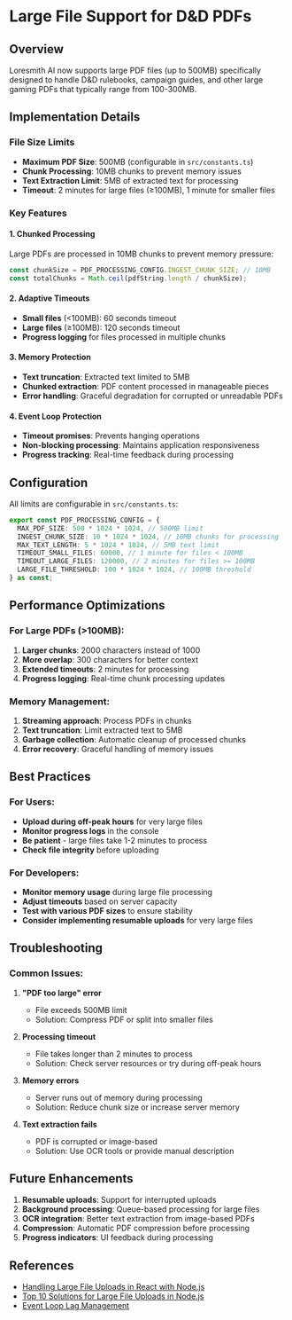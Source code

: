 # Large File Support for D&D PDFs

## Overview

Loresmith AI now supports large PDF files (up to 500MB) specifically designed to handle D&D rulebooks, campaign guides, and other large gaming PDFs that typically range from 100-300MB.

## Implementation Details

### File Size Limits

- **Maximum PDF Size**: 500MB (configurable in `src/constants.ts`)
- **Chunk Processing**: 10MB chunks to prevent memory issues
- **Text Extraction Limit**: 5MB of extracted text for processing
- **Timeout**: 2 minutes for large files (≥100MB), 1 minute for smaller files

### Key Features

#### 1. Chunked Processing

Large PDFs are processed in 10MB chunks to prevent memory pressure:

```typescript
const chunkSize = PDF_PROCESSING_CONFIG.INGEST_CHUNK_SIZE; // 10MB
const totalChunks = Math.ceil(pdfString.length / chunkSize);
```

#### 2. Adaptive Timeouts

- **Small files** (<100MB): 60 seconds timeout
- **Large files** (≥100MB): 120 seconds timeout
- **Progress logging** for files processed in multiple chunks

#### 3. Memory Protection

- **Text truncation**: Extracted text limited to 5MB
- **Chunked extraction**: PDF content processed in manageable pieces
- **Error handling**: Graceful degradation for corrupted or unreadable PDFs

#### 4. Event Loop Protection

- **Timeout promises**: Prevents hanging operations
- **Non-blocking processing**: Maintains application responsiveness
- **Progress tracking**: Real-time feedback during processing

## Configuration

All limits are configurable in `src/constants.ts`:

```typescript
export const PDF_PROCESSING_CONFIG = {
  MAX_PDF_SIZE: 500 * 1024 * 1024, // 500MB limit
  INGEST_CHUNK_SIZE: 10 * 1024 * 1024, // 10MB chunks for processing
  MAX_TEXT_LENGTH: 5 * 1024 * 1024, // 5MB text limit
  TIMEOUT_SMALL_FILES: 60000, // 1 minute for files < 100MB
  TIMEOUT_LARGE_FILES: 120000, // 2 minutes for files >= 100MB
  LARGE_FILE_THRESHOLD: 100 * 1024 * 1024, // 100MB threshold
} as const;
```

## Performance Optimizations

### For Large PDFs (>100MB):

1. **Larger chunks**: 2000 characters instead of 1000
2. **More overlap**: 300 characters for better context
3. **Extended timeouts**: 2 minutes for processing
4. **Progress logging**: Real-time chunk processing updates

### Memory Management:

1. **Streaming approach**: Process PDFs in chunks
2. **Text truncation**: Limit extracted text to 5MB
3. **Garbage collection**: Automatic cleanup of processed chunks
4. **Error recovery**: Graceful handling of memory issues

## Best Practices

### For Users:

- **Upload during off-peak hours** for very large files
- **Monitor progress logs** in the console
- **Be patient** - large files take 1-2 minutes to process
- **Check file integrity** before uploading

### For Developers:

- **Monitor memory usage** during large file processing
- **Adjust timeouts** based on server capacity
- **Test with various PDF sizes** to ensure stability
- **Consider implementing resumable uploads** for very large files

## Troubleshooting

### Common Issues:

1. **"PDF too large" error**
   - File exceeds 500MB limit
   - Solution: Compress PDF or split into smaller files

2. **Processing timeout**
   - File takes longer than 2 minutes to process
   - Solution: Check server resources or try during off-peak hours

3. **Memory errors**
   - Server runs out of memory during processing
   - Solution: Reduce chunk size or increase server memory

4. **Text extraction fails**
   - PDF is corrupted or image-based
   - Solution: Use OCR tools or provide manual description

## Future Enhancements

1. **Resumable uploads**: Support for interrupted uploads
2. **Background processing**: Queue-based processing for large files
3. **OCR integration**: Better text extraction from image-based PDFs
4. **Compression**: Automatic PDF compression before processing
5. **Progress indicators**: UI feedback during processing

## References

- [Handling Large File Uploads in React with Node.js](https://mvineetsharma.medium.com/handling-large-file-uploads-in-react-with-node-js-ac26cce388b2)
- [Top 10 Solutions for Large File Uploads in Node.js](https://arunangshudas.medium.com/top-10-solutions-for-large-file-uploads-in-node-js-f8cae7871855)
- [Event Loop Lag Management](https://trigger.dev/blog/event-loop-lag)
